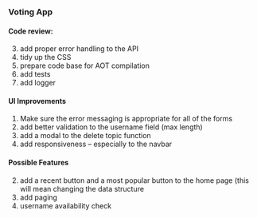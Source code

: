 ### Voting App 

#### Code review: 
3.	add proper error handling to the API 
4.	tidy up the CSS
5.  prepare code base for AOT compilation 
6.  add tests
7.  add logger

#### UI Improvements 
1.	Make sure the error messaging is appropriate for all of the forms 
2.	add better validation to the username field (max length) 
6.	add a modal to the delete topic function
7.	add responsiveness – especially to the navbar 

#### Possible Features 
2.	add a recent button and a most popular button to the home page (this will mean changing the data structure 
3.	add paging
4. username availability check






